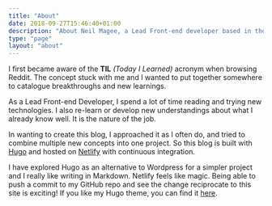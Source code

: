 ```yaml
---
title: "About"
date: 2018-09-27T15:46:40+01:00
description: "About Neil Magee, a Lead Front-end developer based in the UK"
type: "page"
layout: "about"
---
```


I first became aware of the **TIL** *(Today I Learned)* acronym when browsing Reddit. The concept stuck with me and I wanted to put together somewhere to catalogue breakthroughs and new learnings.

As a Lead Front-end Developer, I spend a lot of time reading and trying new technologies. I also re-learn or develop new understandings about what I already know well. It is the nature of the job.

In wanting to create this blog, I approached it as I often do, and tried to combine multiple new concepts into one project. So this blog is built with [Hugo](https://gohugo.io) and hosted on [Netlify](https://www.netlify.com/) with continuous integration. 

I have explored Hugo as an alternative to Wordpress for a simpler project and I really like writing in Markdown. Netlify feels like magic. Being able to push a commit to my GitHub repo and see the change reciprocate to this site is exciting! If you like my Hugo theme, you can find it [here](https://github.com/freemagee/comfortable-basic).